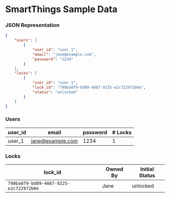 # SmartThings Sample Data

### JSON Representation

```json
{
    "users": [
        {
            "user_id": "user_1",
            "email": "jane@example.com",
            "password": "1234"
        }
    ],
    "locks": [
        {
            "user_id": "user_1",
            "lock_id": "790ba079-bd09-4087-9225-e2c722972b0e",
            "status": "unlocked"
        }
    ]
}
```

### Users

| user\_id | email            | password | # Locks |
| -------- | ---------------- | -------- | ------- |
| user\_1  | jane@example.com | 1234     | 1       |

### Locks

| lock\_id                               | Owned By | Initial Status |
| -------------------------------------- | -------- | -------------- |
| `790ba079-bd09-4087-9225-e2c722972b0e` | Jane     | unlocked       |
